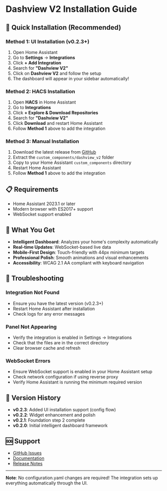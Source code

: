 # Dashview V2 Installation Guide

## 🚀 Quick Installation (Recommended)

### Method 1: UI Installation (v0.2.3+)
1. Open Home Assistant
2. Go to **Settings** → **Integrations**
3. Click **+ Add Integration**
4. Search for **"Dashview V2"**
5. Click on **Dashview V2** and follow the setup
6. The dashboard will appear in your sidebar automatically!

### Method 2: HACS Installation
1. Open **HACS** in Home Assistant
2. Go to **Integrations**
3. Click **+ Explore & Download Repositories**
4. Search for **"Dashview V2"**
5. Click **Download** and restart Home Assistant
6. Follow **Method 1** above to add the integration

### Method 3: Manual Installation
1. Download the latest release from [GitHub](https://github.com/mholzi/dashviewv2/releases)
2. Extract the `custom_components/dashview_v2` folder
3. Copy to your Home Assistant `custom_components` directory
4. Restart Home Assistant
5. Follow **Method 1** above to add the integration

## 📋 Requirements
- Home Assistant 2023.1 or later
- Modern browser with ES2017+ support
- WebSocket support enabled

## 🎯 What You Get
- **Intelligent Dashboard**: Analyzes your home's complexity automatically
- **Real-time Updates**: WebSocket-based live data
- **Mobile-First Design**: Touch-friendly with 44px minimum targets
- **Professional Polish**: Smooth animations and visual enhancements
- **Accessibility**: WCAG 2.1 AA compliant with keyboard navigation

## 🔧 Troubleshooting

### Integration Not Found
- Ensure you have the latest version (v0.2.3+)
- Restart Home Assistant after installation
- Check logs for any error messages

### Panel Not Appearing
- Verify the integration is enabled in Settings → Integrations
- Check that the files are in the correct directory
- Clear browser cache and refresh

### WebSocket Errors
- Ensure WebSocket support is enabled in your Home Assistant setup
- Check network configuration if using reverse proxy
- Verify Home Assistant is running the minimum required version

## 📝 Version History
- **v0.2.3**: Added UI installation support (config flow)
- **v0.2.2**: Widget enhancement and polish
- **v0.2.1**: Foundation step 2 complete
- **v0.2.0**: Initial intelligent dashboard framework

## 🆘 Support
- [GitHub Issues](https://github.com/mholzi/dashviewv2/issues)
- [Documentation](https://github.com/mholzi/dashviewv2)
- [Release Notes](https://github.com/mholzi/dashviewv2/releases)

---

**Note**: No configuration.yaml changes are required! The integration sets up everything automatically through the UI.